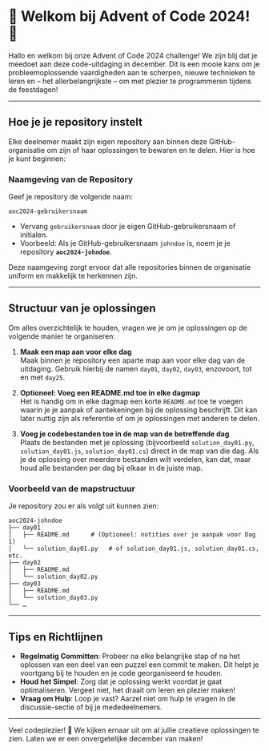 # 🎄 Welkom bij Advent of Code 2024! 🎄

Hallo en welkom bij onze Advent of Code 2024 challenge! We zijn blij dat je meedoet aan deze code-uitdaging in december. Dit is een mooie kans om je probleemoplossende vaardigheden aan te scherpen, nieuwe technieken te leren en – het allerbelangrijkste – om met plezier te programmeren tijdens de feestdagen!

---

## Hoe je je repository instelt

Elke deelnemer maakt zijn eigen repository aan binnen deze GitHub-organisatie om zijn of haar oplossingen te bewaren en te delen. Hier is hoe je kunt beginnen:

### Naamgeving van de Repository

Geef je repository de volgende naam:

`aoc2024-gebruikersnaam`

- Vervang `gebruikersnaam` door je eigen GitHub-gebruikersnaam of initialen.
- Voorbeeld: Als je GitHub-gebruikersnaam `johndoe` is, noem je je repository **`aoc2024-johndoe`**.

Deze naamgeving zorgt ervoor dat alle repositories binnen de organisatie uniform en makkelijk te herkennen zijn.

---

## Structuur van je oplossingen

Om alles overzichtelijk te houden, vragen we je om je oplossingen op de volgende manier te organiseren:

1. **Maak een map aan voor elke dag**  
   Maak binnen je repository een aparte map aan voor elke dag van de uitdaging. Gebruik hierbij de namen `day01`, `day02`, `day03`, enzovoort, tot en met `day25`.

2. **Optioneel: Voeg een README.md toe in elke dagmap**  
   Het is handig om in elke dagmap een korte `README.md` toe te voegen waarin je je aanpak of aantekeningen bij de oplossing beschrijft. Dit kan later nuttig zijn als referentie of om je oplossingen met anderen te delen.

3. **Voeg je codebestanden toe in de map van de betreffende dag**  
   Plaats de bestanden met je oplossing (bijvoorbeeld `solution_day01.py`, `solution_day01.js`, `solution_day01.cs`) direct in de map van die dag. Als je de oplossing over meerdere bestanden wilt verdelen, kan dat, maar houd alle bestanden per dag bij elkaar in de juiste map.

### Voorbeeld van de mapstructuur

Je repository zou er als volgt uit kunnen zien:

```
aoc2024-johndoe
├── day01
│   ├── README.md      # (Optioneel: notities over je aanpak voor Dag 1)
│   └── solution_day01.py   # of solution_day01.js, solution_day01.cs, etc.
├── day02
│   ├── README.md
│   └── solution_day02.py
├── day03
│   ├── README.md
│   └── solution_day03.py
└── …
```

---

## Tips en Richtlijnen

- **Regelmatig Committen**: Probeer na elke belangrijke stap of na het oplossen van een deel van een puzzel een commit te maken. Dit helpt je voortgang bij te houden en je code georganiseerd te houden.
- **Houd het Simpel**: Zorg dat je oplossing werkt voordat je gaat optimaliseren. Vergeet niet, het draait om leren en plezier maken!
- **Vraag om Hulp**: Loop je vast? Aarzel niet om hulp te vragen in de discussie-sectie of bij je mededeelnemers.

---

Veel codeplezier! 🎉 We kijken ernaar uit om al jullie creatieve oplossingen te zien. Laten we er een onvergetelijke december van maken!
